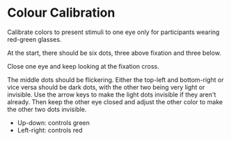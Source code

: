 # Colour Calibration

Calibrate colors to present stimuli to one eye only for participants wearing red-green glasses.

At the start, there should be six dots, three above fixation and three below.

Close one eye and keep looking at the fixation cross.

The middle dots should be flickering. Either the top-left and bottom-right or vice versa should be dark dots, with the other two being very light or invisible. Use the arrow keys to make the light dots invisible if they aren't already. Then keep the other eye closed and adjust the other color to make the other two dots invisible.

- Up-down: controls green
- Left-right: controls red